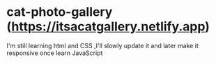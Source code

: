# cat-photo-gallery  (https://itsacatgallery.netlify.app)
I'm still learning html and CSS ,I'll slowly update it and later make it responsive once learn JavaScript
